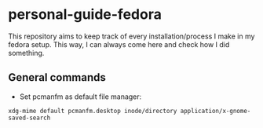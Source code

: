 # personal-guide-fedora

This repository aims to keep track of every installation/process I make in my fedora setup. This way, I can always come here and check how I did something.

## General commands

- Set pcmanfm as default file manager:
```
xdg-mime default pcmanfm.desktop inode/directory application/x-gnome-saved-search
```
